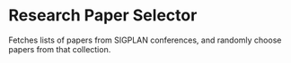 # Research Paper Selector

Fetches lists of papers from SIGPLAN 
conferences, and randomly choose papers from that collection.

